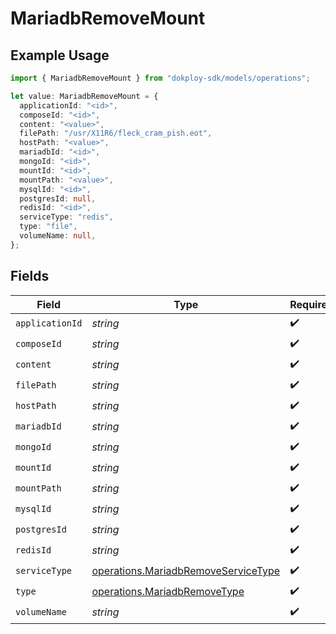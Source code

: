 # MariadbRemoveMount

## Example Usage

```typescript
import { MariadbRemoveMount } from "dokploy-sdk/models/operations";

let value: MariadbRemoveMount = {
  applicationId: "<id>",
  composeId: "<id>",
  content: "<value>",
  filePath: "/usr/X11R6/fleck_cram_pish.eot",
  hostPath: "<value>",
  mariadbId: "<id>",
  mongoId: "<id>",
  mountId: "<id>",
  mountPath: "<value>",
  mysqlId: "<id>",
  postgresId: null,
  redisId: "<id>",
  serviceType: "redis",
  type: "file",
  volumeName: null,
};
```

## Fields

| Field                                                                                      | Type                                                                                       | Required                                                                                   | Description                                                                                |
| ------------------------------------------------------------------------------------------ | ------------------------------------------------------------------------------------------ | ------------------------------------------------------------------------------------------ | ------------------------------------------------------------------------------------------ |
| `applicationId`                                                                            | *string*                                                                                   | :heavy_check_mark:                                                                         | N/A                                                                                        |
| `composeId`                                                                                | *string*                                                                                   | :heavy_check_mark:                                                                         | N/A                                                                                        |
| `content`                                                                                  | *string*                                                                                   | :heavy_check_mark:                                                                         | N/A                                                                                        |
| `filePath`                                                                                 | *string*                                                                                   | :heavy_check_mark:                                                                         | N/A                                                                                        |
| `hostPath`                                                                                 | *string*                                                                                   | :heavy_check_mark:                                                                         | N/A                                                                                        |
| `mariadbId`                                                                                | *string*                                                                                   | :heavy_check_mark:                                                                         | N/A                                                                                        |
| `mongoId`                                                                                  | *string*                                                                                   | :heavy_check_mark:                                                                         | N/A                                                                                        |
| `mountId`                                                                                  | *string*                                                                                   | :heavy_check_mark:                                                                         | N/A                                                                                        |
| `mountPath`                                                                                | *string*                                                                                   | :heavy_check_mark:                                                                         | N/A                                                                                        |
| `mysqlId`                                                                                  | *string*                                                                                   | :heavy_check_mark:                                                                         | N/A                                                                                        |
| `postgresId`                                                                               | *string*                                                                                   | :heavy_check_mark:                                                                         | N/A                                                                                        |
| `redisId`                                                                                  | *string*                                                                                   | :heavy_check_mark:                                                                         | N/A                                                                                        |
| `serviceType`                                                                              | [operations.MariadbRemoveServiceType](../../models/operations/mariadbremoveservicetype.md) | :heavy_check_mark:                                                                         | N/A                                                                                        |
| `type`                                                                                     | [operations.MariadbRemoveType](../../models/operations/mariadbremovetype.md)               | :heavy_check_mark:                                                                         | N/A                                                                                        |
| `volumeName`                                                                               | *string*                                                                                   | :heavy_check_mark:                                                                         | N/A                                                                                        |